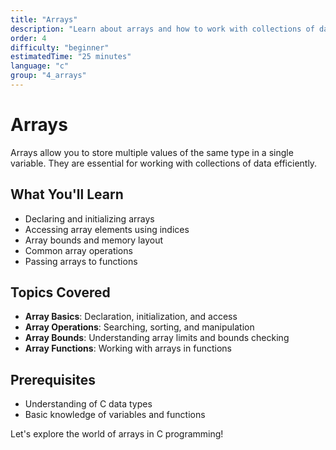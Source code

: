 ```yaml
---
title: "Arrays"
description: "Learn about arrays and how to work with collections of data"
order: 4
difficulty: "beginner"
estimatedTime: "25 minutes"
language: "c"
group: "4_arrays"
---
```


# Arrays

Arrays allow you to store multiple values of the same type in a single variable. They are essential for working with collections of data efficiently.

## What You'll Learn

- Declaring and initializing arrays
- Accessing array elements using indices
- Array bounds and memory layout
- Common array operations
- Passing arrays to functions

## Topics Covered

- **Array Basics**: Declaration, initialization, and access
- **Array Operations**: Searching, sorting, and manipulation
- **Array Bounds**: Understanding array limits and bounds checking
- **Array Functions**: Working with arrays in functions

## Prerequisites

- Understanding of C data types
- Basic knowledge of variables and functions

Let's explore the world of arrays in C programming!


